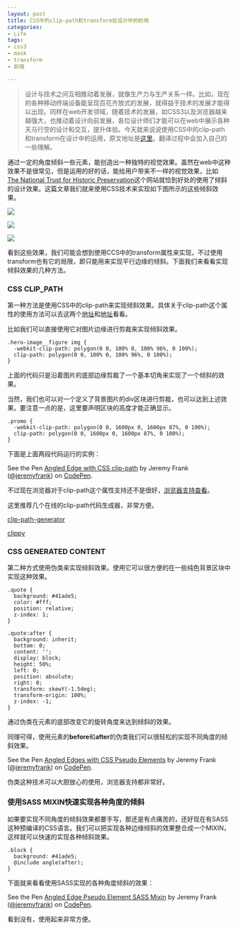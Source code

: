 ```yaml
---
layout: post
title: CSS中的clip-path和transform在设计中的妙用
categories:
- Life
tags:
- css3
- mask
- transform
- 前端

---
```


> 设计与技术之间互相推动着发展，就像生产力与生产关系一样。比如，现在的各种移动终端设备能呈现百花齐放式的发展，就得益于技术的发展才能得以出现。同样在web开发领域，随着技术的发展，如CSS3以及浏览器越来越强大，也推动着设计向前发展，各位设计师们才能可以在web中展示各种天马行空的设计和交互，提升体验。今天就来说说使用CSS中的clip-path和transform在设计中的运用，原文地址是[这里](https://viget.com/inspire/angled-edges-with-css-masks-and-transforms)。翻译过程中会加入自己的一些理解。

通过一定的角度倾斜一些元素，能创造出一种独特的视觉效果。虽然在web中这种效果不是很常见，但是运用的好的话，能给用户带来不一样的视觉效果，比如[ The National Trust for Historic Preservation](https://savingplaces.org/)这个网站就恰到好处的使用了倾斜的设计效果。这篇文章我们就来使用CSS技术来实现如下图所示的这些倾斜效果。

![](https://viget.com/uploads/image/blog/angled-edge-1.jpg)

![](https://viget.com/uploads/image/blog/angled-edge-2.png)

![](https://viget.com/uploads/image/blog/angled-edge-3.png)

看到这些效果，我们可能会想到使用CCS中的transform属性来实现，不过使用transform也有它的局限，即只能用来实现平行边缘的倾斜。下面我们来看看实现倾斜效果的几种方法。

### CSS CLIP_PATH

第一种方法是使用CSS中的clip-path来实现倾斜效果。具体关于clip-path这个属性的使用方法可以去这两个[地址](https://css-tricks.com/almanac/properties/c/clip/)和[地址](http://www.w3cplus.com/css3/css-svg-clipping.html)看看。

比如我们可以直接使用它对图片边缘进行剪裁来实现倾斜效果。

```
.hero-image__figure img {
  -webkit-clip-path: polygon(0 0, 100% 0, 100% 96%, 0 100%);
  clip-path: polygon(0 0, 100% 0, 100% 96%, 0 100%);
}

```

上面的代码只是沿着图片的底部边缘剪裁了一个基本切角来实现了一个倾斜的效果。

当然，我们也可以对一个定义了背景图片的div区块进行剪裁，也可以达到上述效果。要注意一点的是，这里要声明区块的高度才能正确显示。


```
.promo {
  -webkit-clip-path: polygon(0 0, 1600px 0, 1600px 87%, 0 100%);
  clip-path: polygon(0 0, 1600px 0, 1600px 87%, 0 100%);
}

```

下面是上面两段代码运行的实例：

<p data-height="268" data-theme-id="0" data-slug-hash="zvdXZM" data-default-tab="result" data-user="jeremyfrank" class='codepen'>See the Pen <a href='http://codepen.io/jeremyfrank/pen/zvdXZM/'>Angled Edge with CSS clip-path</a> by Jeremy Frank (<a href='http://codepen.io/jeremyfrank'>@jeremyfrank</a>) on <a href='http://codepen.io'>CodePen</a>.</p>
<script async src="//assets.codepen.io/assets/embed/ei.js"></script>

不过现在浏览器对于clip-path这个属性支持还不是很好，[浏览器支持查看](http://caniuse.com/#search=clip-path)。

这里推荐几个在线的clip-path代码生成器，非常方便。

[clip-path-generator](http://cssplant.com/clip-path-generator)

[clippy](http://bennettfeely.com/clippy/)

### CSS GENERATED CONTENT

第二种方式使用伪类来实现倾斜效果。使用它可以很方便的在一些纯色背景区块中实现这种效果。


```
.quote {
  background: #41ade5;
  color: #fff;
  position: relative;
  z-index: 1;
}
 
.quote:after {
  background: inherit;
  bottom: 0;
  content: '';
  display: block;
  height: 50%;
  left: 0;
  position: absolute;
  right: 0;
  transform: skewY(-1.5deg);
  transform-origin: 100%;
  z-index: -1;
}

```

通过伪类在元素的底部改变它的旋转角度来达到倾斜的效果。

同理可得，使用元素的**before**和**after**的伪类我们可以很轻松的实现不同角度的倾斜效果。

<p data-height="268" data-theme-id="0" data-slug-hash="qOXeWL" data-default-tab="result" data-user="jeremyfrank" class='codepen'>See the Pen <a href='http://codepen.io/jeremyfrank/pen/qOXeWL/'>Angled Edges with CSS Pseudo Elements</a> by Jeremy Frank (<a href='http://codepen.io/jeremyfrank'>@jeremyfrank</a>) on <a href='http://codepen.io'>CodePen</a>.</p>
<script async src="//assets.codepen.io/assets/embed/ei.js"></script>

伪类这种技术可以大胆放心的使用，浏览器支持都非常好。

### 使用SASS MIXIN快速实现各种角度的倾斜

如果要实现不同角度的倾斜效果都要手写，那还是有点痛苦的，还好现在有SASS这种预编译的CSS语言。我们可以把实现各种边缘倾斜的效果整合成一个MIXIN，这样就可以快速的实现各种倾斜效果。


```
.block {
  background: #41ade5;
  @include angle(after);
}

```

下面就来看看使用SASS实现的各种角度倾斜的效果：

<p data-height="268" data-theme-id="0" data-slug-hash="avyezR" data-default-tab="result" data-user="jeremyfrank" class='codepen'>See the Pen <a href='http://codepen.io/jeremyfrank/pen/avyezR/'>Angled Edge Pseudo Element SASS Mixin</a> by Jeremy Frank (<a href='http://codepen.io/jeremyfrank'>@jeremyfrank</a>) on <a href='http://codepen.io'>CodePen</a>.</p>
<script async src="//assets.codepen.io/assets/embed/ei.js"></script>

看到没有，使用起来非常方便。








